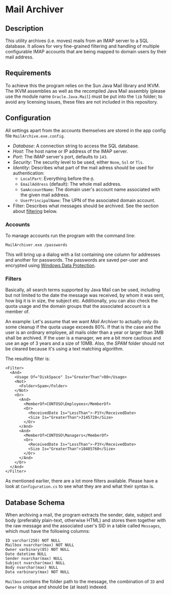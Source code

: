 Mail Archiver
=============


Description
-----------
This utility archives (i.e. moves) mails from an IMAP server to a SQL database.
It allows for very fine-grained filtering and handling of multiple configurable
IMAP accounts that are being mapped to domain users by their mail address.


Requirements
------------
To achieve this the program relies on the Sun Java Mail library and IKVM. The
IKVM assemblies as well as the recompiled Java Mail assembly (please use the
module name `Oracle.Java.Mail`) must be put into the `lib` folder; to avoid any
licensing issues, these files are not included in this repository.


Configuration
-------------
All settings apart from the accounts themselves are stored in the app config
file `MailArchive.exe.config`.

- *Database*: A connection string to access the SQL database.
- *Host*: The host name or IP address of the IMAP server.
- *Port*: The IMAP server's port, defaults to `143`.
- *Security*: The security level to be used, either `None`, `Ssl` or `Tls`.
- *Identity*: Describes what part of the mail adress should be used for
  authentication:
  - `LocalPart`: Everything before the `@`.
  - `EmailAddress` (default): The whole mail address.
  - `SamAccountName`: The domain user's account name associated with the given
    mail address.
  - `UserPrincipalName`: The UPN of the associated domain account.
- Filter: Describes what messages should be archived. See the section about
  [filtering](#Filters) below.

### Accounts
To manage accounts run the program with the command line:

    MailArchiver.exe /passwords

This will bring up a dialog with a list containing one column for addresses and
another for passwords. The passwords are saved per-user and encrypted using
[Windows Data Protection](http://msdn.microsoft.com/en-us/library/ms995355.aspx).

### Filters
Basically, all search terms supported by Java Mail can be used, including but
not limited to the date the message was received, by whom it was sent, how big
it is in size, the subject etc. Additionally, you can also check the quota
usage and the domain groups that the associated account is a member of.

An example: Let's assume that we want *Mail Archiver* to actually only do some
cleanup if the quota usage exceeds 80%. If that is the case and the user is an
ordinary employee, all mails older than a year or larger than 3MB shall be
archived. If the user is a manager, we are a bit more cautious and use an age
of 3 years and a size of 10MB. Also, the *SPAM* folder should not be cleared
because it's using a text matching algorithm.

The resulting filter is:

    <Filter>
      <And>
        <Usage Of="DiskSpace" Is="GreaterThan">80</Usage>
        <Not>
          <Folder>Spam</Folder>
        </Not>
        <Or>
          <And>
            <MemberOf>CONTOSO\Employees</MemberOf>
            <Or>
              <ReceivedDate Is="LessThan">-P1Y</ReceivedDate>
              <Size Is="GreaterThan">3145728</Size>
            </Or>
          </And>
          <And>
            <MemberOf>CONTOSO\Managers</MemberOf>
            <Or>
              <ReceivedDate Is="LessThan">-P3Y</ReceivedDate>
              <Size Is="GreaterThan">10485760</Size>
            </Or>
          </And>
        </Or>
      </And>
    </Filter>

As mentioned earlier, there are a lot more filters available. Please have a
look at `Configuration.cs` to see what they are and what their syntax is.


Database Schema
---------------
When archiving a mail, the program extracts the sender, date, subject and body
(preferably plain-text, otherwise HTML) and stores them together with the raw
message and the associated user's SID in a table called `Messages`, which must
have the following columns:

    ID varchar(250) NOT NULL
    Mailbox nvarchar(max) NOT NULL
    Owner varbinary(85) NOT NULL
    Date datetime NULL
    Sender nvarchar(max) NULL
    Subject nvarchar(max) NULL
    Body nvarchar(max) NULL
    Data varbinary(max) NOT NULL

`Mailbox` contains the folder path to the message, the combination of `ID` and
`Owner` is unique and should be (at least) indexed.
